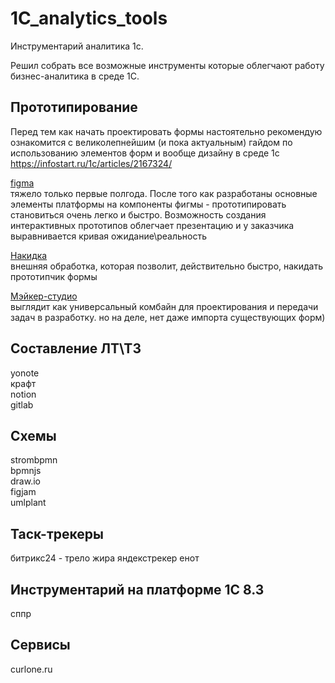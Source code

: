 # 1C_analytics_tools
Инструментарий аналитика 1с. 

Решил собрать все возможные инструменты которые облегчают работу бизнес-аналитика в среде 1С.

## Прототипирование
Перед тем как начать проектировать формы настоятельно рекомендую ознакомится с великолепнейшим (и пока актуальным) гайдом по использованию элементов форм и вообще дизайну в среде 1с  
https://infostart.ru/1c/articles/2167324/  


[figma](https://www.figma.com/)  
тяжело только первые полгода. После того как разработаны основные элементы платформы на компоненты фигмы - прототипировать становиться очень легко и быстро. Возможность создания интерактивных прототипов облегчает презентацию и у заказчика выравнивается кривая ожидание\реальность

[Накидка](https://github.com/crimsongoldteam/md_design)  
внешняя обработка, которая позволит, действительно быстро, накидать прототипчик формы

[Мэйкер-студио](https://maker-studio.pro/)  
выглядит как универсальный комбайн для проектирования и передачи задач в разработку. но на деле, нет даже импорта существующих форм)



## Составление ЛТ\ТЗ
yonote  
крафт  
notion  
gitlab  

## Схемы

strombpmn  
bpmnjs  
draw.io  
figjam  
umlplant  

## Таск-трекеры
битрикс24 - 
трело
жира
яндекстрекер 
енот

## Инструментарий на платформе 1С 8.3
сппр

## Сервисы
curlone.ru  

